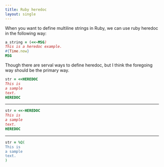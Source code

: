```yaml
---
title: Ruby heredoc
layout: single
---
```


When you want to define multiline strings in Ruby, we can use ruby heredoc in the following way:

```rb
a_string = (<<~MSG)
This is a heredoc example.
#{Time.now}
MSG
```

Though there are serval ways to define heredoc, but I think the foregoing way should be the primary way.

```ruby
str = <<HEREDOC
This is
a sample
text.
HEREDOC
```

---

```ruby
str = <<-HEREDOC
This is
a sample
text.
HEREDOC
```

---

```ruby
str = %Q(
This is
a sample
text.
)
```
